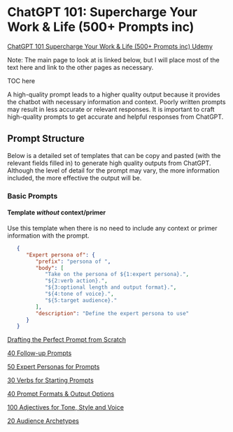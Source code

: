 # ChatGPT 101: Supercharge Your Work & Life (500+ Prompts inc)

[ChatGPT 101 Supercharge Your Work &amp; Life (500+ Prompts inc)  Udemy](chrome-extension://pcmpcfapbekmbjjkdalcgopdkipoggdi/course/chatgpt-101-supercharge-your-work-life-500-prompts-inc/)

Note: The main page to look at is linked below, but I will place most of the text here and link to the other pages as necessary.

TOC here

A high-quality prompt leads to a higher quality output because it provides the chatbot with necessary information and context. Poorly written prompts may result in less accurate or relevant responses. It is important to craft high-quality prompts to get accurate and helpful responses from ChatGPT.

## Prompt Structure

Below is a detailed set of templates that can be copy and pasted (with the relevant fields filled in) to generate high quality outputs from ChatGPT. Although the level of detail for the prompt may vary, the more information included, the more effective the output will be.

### Basic Prompts

#### Template _without_ context/primer

Use this template when there is no need to include any context or primer information with the prompt.

```json
   {
      "Expert persona of": {
         "prefix": "persona of ",
         "body": [
            "Take on the persona of ${1:expert persona}.",
            "${2:verb action}.",
            "${3:optional length and output format}.",
            "${4:tone of voice}.",
            "${5:target audience}."
         ],
         "description": "Define the expert persona to use"
      }
   }
```

[Drafting the Perfect Prompt from Scratch](https://bothello.notion.site/Drafting-the-Perfect-Prompt-from-Scratch-4d513baf855641c3a2c6cb481e9384bc)

[40 Follow-up Prompts](https://bothello.notion.site/40-Follow-up-Prompts-8c3bafde281341a6829a19e2e773d758)

[50 Expert Personas for Prompts](https://bothello.notion.site/50-Expert-Personas-for-Prompts-b1b0d94d237c4ef38a917d3c7d4ca525)

[30 Verbs for Starting Prompts](https://bothello.notion.site/30-Verbs-for-Starting-Prompts-ae94498266104412a3ff12197970d549)

[40 Prompt Formats &amp; Output Options](https://bothello.notion.site/40-Prompt-Formats-Output-Options-eb176fc75ed8458db8ed1e4a7495142f)

[100 Adjectives for Tone, Style and Voice](https://bothello.notion.site/100-Adjectives-for-Tone-Style-and-Voice-96179ff10bfc4efbb6781b108d12d10f)

[20 Audience Archetypes](https://bothello.notion.site/20-Audience-Archetypes-43cbf3d925d6418ab17d71edec365c45)
